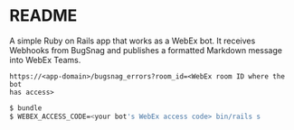 # README

A simple Ruby on Rails app that works as a WebEx bot.
It receives Webhooks from BugSnag and publishes a formatted Markdown
message into WebEx Teams.

```
https://<app-domain>/bugsnag_errors?room_id=<WebEx room ID where the bot
has access>
```

```bash
$ bundle
$ WEBEX_ACCESS_CODE=<your bot's WebEx access code> bin/rails s
```
